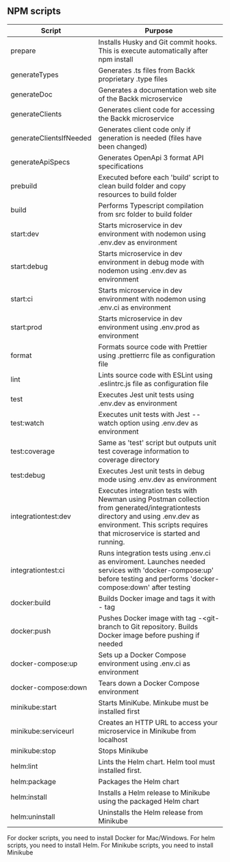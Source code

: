## NPM scripts

| Script                  | Purpose                                                                                                                                                                                                      |
| ----------------------- | ------------------------------------------------------------------------------------------------------------------------------------------------------------------------------------------------------------ |
| prepare                 | Installs Husky and Git commit hooks. This is execute automatically after npm install                                                                                                                         |
| generateTypes           | Generates .ts files from Backk proprietary .type files                                                                                                                                                       |
| generateDoc             | Generates a documentation web site of the Backk microservice                                                                                                                                                 |
| generateClients         | Generates client code for accessing the Backk microservice                                                                                                                                                   |
| generateClientsIfNeeded | Generates client code only if generation is needed (files have been changed)                                                                                                                                 |
| generateApiSpecs        | Generates OpenApi 3 format API specifications                                                                                                                                                                |
| prebuild                | Executed before each 'build' script to clean build folder and copy resources to build folder                                                                                                                 |
| build                   | Performs Typescript compilation from src folder to build folder                                                                                                                                              |
| start:dev               | Starts microservice in dev environment with nodemon using .env.dev as environment                                                                                                                            |
| start:debug             | Starts microservice in dev environment in debug mode with nodemon using .env.dev as environment                                                                                                              |
| start:ci                | Starts microservice in dev environment with nodemon using .env.ci as environment                                                                                                                             |
| start:prod              | Starts microservice in dev environment using .env.prod as environment                                                                                                                                        |
| format                  | Formats source code with Prettier using .prettierrc file as configuration file                                                                                                                               |
| lint                    | Lints source code with ESLint using .eslintrc.js file as configuration file                                                                                                                                  |
| test                    | Executes Jest unit tests using .env.dev as environment                                                                                                                                                       |
| test:watch              | Executes unit tests with Jest --watch option using .env.dev as environment                                                                                                                                   |
| test:coverage           | Same as 'test' script but outputs unit test coverage information to coverage directory                                                                                                                       |
| test:debug              | Executes Jest unit tests in debug mode using .env.dev as environment                                                                                                                                         |
| integrationtest:dev     | Executes integration tests with Newman using Postman collection from generated/integrationtests directory and using .env.dev as environment. This scripts requires that microservice is started and running. |
| integrationtest:ci      | Runs integration tests using .env.ci as enviroment. Launches needed services with 'docker-compose:up' before testing and performs 'docker-compose:down' after testing                                        |
| docker:build            | Builds Docker image and tags it with <username>-<git-branch> tag                                                                                                                                             |
| docker:push             | Pushes Docker image with tag <username>-<git-branch to Git repository. Builds Docker image before pushing if needed                                                                                          |
| docker-compose:up       | Sets up a Docker Compose environment using .env.ci as environment                                                                                                                                            |
| docker-compose:down     | Tears down a Docker Compose environment                                                                                                                                                                      |
| minikube:start          | Starts MiniKube. Minkube must be installed first                                                                                                                                                             |
| minikube:serviceurl     | Creates an HTTP URL to access your microservice in Minikube from localhost                                                                                                                                   |
| minikube:stop           | Stops Minikube                                                                                                                                                                                               |
| helm:lint               | Lints the Helm chart. Helm tool must installed first.                                                                                                                                                        |
| helm:package            | Packages the Helm chart                                                                                                                                                                                      |
| helm:install            | Installs a Helm release to Minikube using the packaged Helm chart                                                                                                                                            |
| helm:uninstall          | Uninstalls the Helm release from Minikube                                                                                                                                                                    |


For docker scripts, you need to install Docker for Mac/Windows.
For helm scripts, you need to install Helm.
For Minikube scripts, you need to install Minikube
